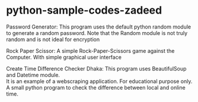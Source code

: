 # python-sample-codes-zadeed

Password Generator:
This program uses the default python random module to generate a random password. 
Note that the Random module is not truly random and is not ideal for encryption

Rock Paper Scissor:
A simple Rock-Paper-Scissors game against the Computer. With simple graphical user
interface

Create Time Difference Checker Dhaka:
This program uses BeautifulSoup and Datetime module.  
It is an example of a webscraping application. For educational purpose only.
A small python program to check the difference between local and online time.

